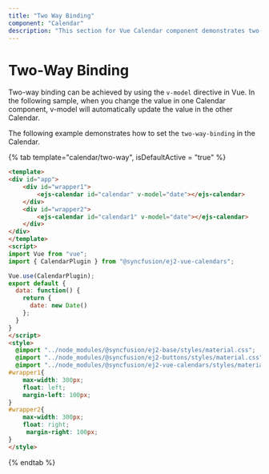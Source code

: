 ```yaml
---
title: "Two Way Binding"
component: "Calendar"
description: "This section for Vue Calendar component demonstrates two-way binding."
---
```


# Two-Way Binding

Two-way binding can be achieved by using the `v-model` directive in Vue. In the following sample, when you change the value in one Calendar component, v-model will automatically update the value in the other Calendar.

The following example demonstrates how to set the `two-way-binding` in the Calendar.

{% tab template="calendar/two-way", isDefaultActive = "true" %}

```html
<template>
<div id="app">
    <div id="wrapper1">
        <ejs-calendar id="calendar" v-model="date"></ejs-calendar>
    </div>
    <div id="wrapper2">
        <ejs-calendar id="calendar1" v-model="date"></ejs-calendar>
    </div>
</div>
</template>
<script>
import Vue from "vue";
import { CalendarPlugin } from "@syncfusion/ej2-vue-calendars";

Vue.use(CalendarPlugin);
export default {
  data: function() {
    return {
      date: new Date()
    };
  }
}
</script>
<style>
  @import "../node_modules/@syncfusion/ej2-base/styles/material.css";
  @import "../node_modules/@syncfusion/ej2-buttons/styles/material.css";
  @import "../node_modules/@syncfusion/ej2-vue-calendars/styles/material.css";
#wrapper1{
    max-width: 300px;
    float: left;
    margin-left: 100px;
}
#wrapper2{
    max-width: 300px;
    float: right;
     margin-right: 100px;
}
</style>
```

{% endtab %}